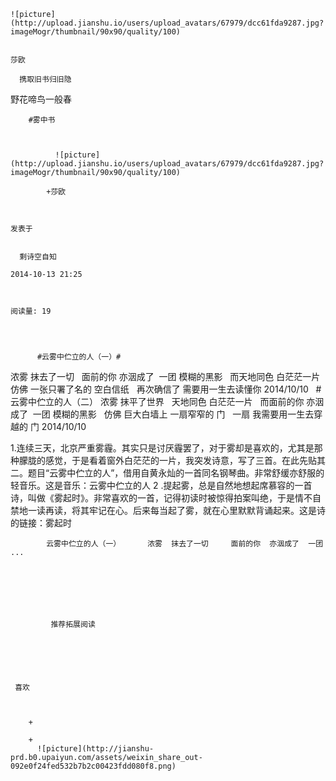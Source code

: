 
    
  
    ![picture](http://upload.jianshu.io/users/upload_avatars/67979/dcc61fda9287.jpg?imageMogr/thumbnail/90x90/quality/100)
    

    莎欧
  
      携取旧书归旧隐
野花啼鸟一般春

  
  
    
  


    
      
        #雾中书
        
          
            
              ![picture](http://upload.jianshu.io/users/upload_avatars/67979/dcc61fda9287.jpg?imageMogr/thumbnail/90x90/quality/100)
            
            +莎欧
        
        
    
    发表于 

    
      剩诗空自知

    2014-10-13 21:25

    

    阅读量: 19
  


        
          #云雾中伫立的人（一）#
  浓雾
  抹去了一切
   
  面前的你
  亦洇成了  一团
  模糊的黑影
   
  而天地同色
  白茫茫一片
   
  仿佛
  一张只署了名的
  空白信纸
   
  再次确信了
  需要用一生去读懂你
  2014/10/10
   
#云雾中伫立的人（二）  浓雾
  抹平了世界
   
  天地同色
  白茫茫一片
   
  而面前的你
  亦洇成了  一团
  模糊的黑影
   
  仿佛
  巨大白墙上
  一扇窄窄的
  门
   
  一扇
  我需要用一生去穿越的
  门
  2014/10/10
  

  1.连续三天，北京严重雾霾。其实只是讨厌霾罢了，对于雾却是喜欢的，尤其是那种朦胧的感觉，于是看着窗外白茫茫的一片，我突发诗意，写了三首。在此先贴其二。题目“云雾中伫立的人”，借用自黄永灿的一首同名钢琴曲。非常舒缓亦舒服的轻音乐。这是音乐：云雾中伫立的人
  2 .提起雾，总是自然地想起席慕容的一首诗，叫做《雾起时》。非常喜欢的一首，记得初读时被惊得拍案叫绝，于是情不自禁地一读再读，将其牢记在心。后来每当起了雾，就在心里默默背诵起来。这是诗的链接：雾起时

        
            云雾中伫立的人（一）      浓雾  抹去了一切     面前的你  亦洇成了  一团 ...
      
    
    
      
      
      
          
             推荐拓展阅读
        
      
    
    
      
          
     喜欢

      
      
        +
                  
        +
          ![picture](http://jianshu-prd.b0.upaiyun.com/assets/weixin_share_out-092e0f24fed532b7b2c00423fdd080f8.png)
        
      
    
  


